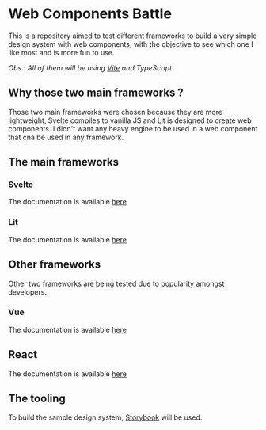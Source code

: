 # Web Components Battle

This is a repository aimed to test different frameworks to build a very simple design system with web components, with the objective to see which one I like most and is more fun to use.

_Obs.: All of them will be using [Vite](https://vitejs.dev/guide/) and TypeScript_

## Why those two main frameworks ?

Those two main frameworks were chosen because they are more lightweight, Svelte compiles to vanilla JS and Lit is designed to create web components. I didn't want any heavy engine to be used in a web component that cna be used in any framework.

## The main frameworks

### Svelte

The documentation is available [here](https://svelte.dev/docs)

### Lit

The documentation is available [here](https://lit.dev/docs/)

## Other frameworks

Other two frameworks are being tested due to popularity amongst developers.

### Vue

The documentation is available [here](https://vuejs.org/guide/introduction.html/)

## React

The documentation is available [here](https://reactjs.org/docs/getting-started.html)

## The tooling

To build the sample design system, [Storybook](https://storybook.js.org/) will be used.
